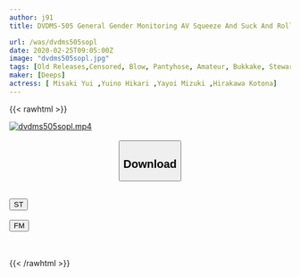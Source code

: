 ```yaml
---
author: j91
title: DVDMS-505 General Gender Monitoring AV Squeeze And Suck And Roll Up! ! The Cabin Attendant Who Has Longed For A Major Airline Company Has Grown Innumerably. 3 Full Erection Chi ○ Black Pantyhose Beautiful Legs CA Who Is Embarrassed By Oma ○ Ko While Being Surrounded By Po Is Covered With Semen And Nonstop Ejaculation S ...

url: /was/dvdms505sopl
date: 2020-02-25T09:05:00Z
image: "dvdms505sopl.jpg"
tags: [Old Releases,Censored, Blow, Pantyhose, Amateur, Bukkake, Stewardess	]
maker: [Deeps]
actress: [ Misaki Yui ,Yuino Hikari ,Yayoi Mizuki ,Hirakawa Kotona]
---
```



{{< rawhtml >}}

<div class="video" data-videoid="JXweDmyygBij8kJ">
    <a href="javascript:;">
        <img src="/was/dvdms505sopl/dvdms505sopl.jpg" width="WIDTH" height="HEIGHT" alt="dvdms505sopl.mp4" loading="lazy">
    </a>
</div>

<script type="text/javascript" src="https://j91.asia/asset/on-demand-st.js"></script>

<br>
  <link rel="stylesheet" href="https://j91.asia/asset/bs5.css">
  
  <center>
  <button class="btn btn-primary" type="button" data-bs-toggle="collapse" data-bs-target=".multi-collapse" aria-expanded="false" aria-controls="multiCollapseExample1 multiCollapseExample2"><h2>Download</h2></button></center>
</p>
<div class="row">
  <div class="col">
    <div class="collapse multi-collapse" id="multiCollapseExample1">
      <div class="card card-body">
	      	      <br>
<div class="buttons">  
<a href="https://streamtape.to/v/JXweDmyygBij8kJ" target="_blank"><button class="btn-hover color-3"><i class="fa fa-download"></i> ST</button></a></div>
    </div>
  </div>
</div>
  <div class="col">
    <div class="collapse multi-collapse" id="multiCollapseExample2">
      <div class="card card-body">
	      <br>
<div class="buttons">
    <a href="https://filemoon.sx/d/5ow5kzp0f3ex" target="_blank"><button class="btn-hover color-8"><i class="fa fa-download"></i> FM</button></a></div>
<br><br>
      </div>
    </div>
  </div>
</div>

{{< /rawhtml >}}